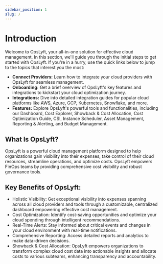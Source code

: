 ```yaml
---
sidebar_position: 1
slug: /
---
```


# Introduction

Welcome to OpsLyft, your all-in-one solution for effective cloud management. In this section, we'll guide you through the initial steps to get started with OpsLyft. If you're in a hurry, use the quick links below to jump to the topics that interest you the most:

- **Connect Providers:** Learn how to integrate your cloud providers with OpsLyft for seamless management.
- **Onboarding:** Get a brief overview of OpsLyft's key features and integrations to kickstart your cloud optimization journey.
- **Integrations:** Dive into detailed integration guides for popular cloud platforms like AWS, Azure, GCP, Kubernetes, Snowflake, and more.
- **Features:** Explore OpsLyft's powerful tools and functionalities, including our Dashboard, Cost Explorer, Showback & Cost Allocation, Cost Optimization Guide, CSI, Instance Scheduler, Asset Management, Reporting & Alerting, and Budget Management.

## What Is OpsLyft?

OpsLyft is a powerful cloud management platform designed to help organizations gain visibility into their expenses, take control of their cloud resources, streamline operations, and optimize costs. OpsLyft empowers FinOps teams by providing comprehensive cost visibility and robust governance tools.

## Key Benefits of OpsLyft:

- Holistic Visibility: Get exceptional visibility into expenses spanning across all cloud providers and tools through a customizable, centralized dashboard empowering effective cost management.
- Cost Optimization: Identify cost-saving opportunities and optimize your cloud spending through intelligent recommendations.
- Real-Time Alerts: Stay informed about critical events and changes in your cloud environment with real-time notifications.
- Comprehensive Reporting: Access detailed reports and analytics to make data-driven decisions.
- Showback & Cost Allocation: OpsLyft empowers organizations to transform complex cloud cost data into actionable insights and allocate costs to various subteams, enhancing transparency and accountability.
